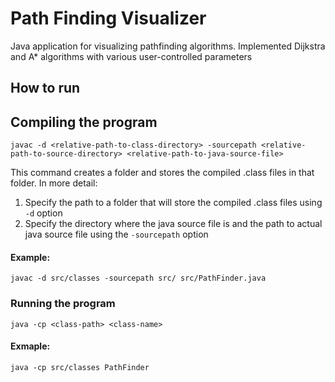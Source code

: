 # Path Finding Visualizer

Java application for visualizing pathfinding algorithms. Implemented Dijkstra and A* algorithms with various user-controlled parameters

## How to run
## Compiling the program
```
javac -d <relative-path-to-class-directory> -sourcepath <relative-path-to-source-directory> <relative-path-to-java-source-file>
```
This command creates a folder and stores the compiled .class files in that folder. In more detail:
1. Specify the path to a folder that will store the compiled .class files using `-d` option
2. Specify the directory where the java source file is and the path to actual java source file using the `-sourcepath` option
#### Example:
```
javac -d src/classes -sourcepath src/ src/PathFinder.java
```

### Running the program
```
java -cp <class-path> <class-name>
```

#### Exmaple:
```
java -cp src/classes PathFinder
```

